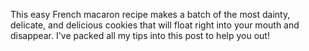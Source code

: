 This easy French macaron recipe makes a batch of the most dainty, delicate, and delicious cookies that will float right into your mouth and disappear. I've packed all my tips into this post to help you out!